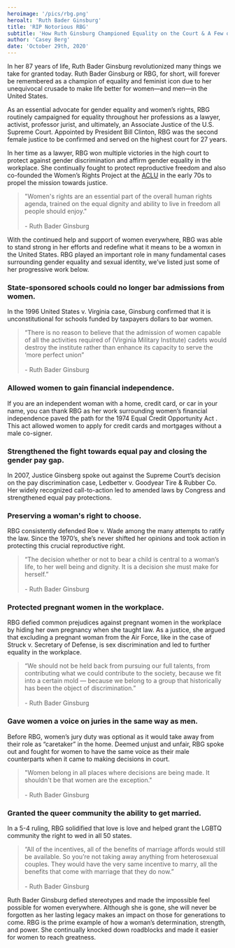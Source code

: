 ```yaml
---
heroimage: '/pics/rbg.png'
heroalt: 'Ruth Bader Ginsburg'
title: 'RIP Notorious RBG'
subtitle: 'How Ruth Ginsburg Championed Equality on the Court & A Few of Her Iconic Quotes'
author: 'Casey Berg'
date: 'October 29th, 2020'
---
```


In her 87 years of life, Ruth Bader Ginsburg revolutionized many things we take for granted today. Ruth Bader Ginsburg or RBG, for short, will forever be remembered as a champion of equality and feminist icon due to her unequivocal crusade to make life better for women—and men—in the United States. 

As an essential advocate for gender equality and women’s rights, RBG routinely campaigned for equality throughout her professions as a lawyer, activist, professor jurist, and ultimately,  an Associate Justice of the U.S. Supreme Court. Appointed by President Bill Clinton, RBG was the second female justice to be confirmed and served on the highest court for 27 years. 

In her time as a lawyer, RBG won multiple victories in the high court to protect against gender discrimination and affirm gender equality in the workplace. She continually fought to protect reproductive freedom and also co-founded the Women’s Rights Project at the [ACLU](https://www.aclu.org/other/tribute-legacy-ruth-bader-ginsburg-and-wrp-staff) in the early 70s to propel the mission towards justice. 

>"Women's rights are an essential part of the overall human rights agenda, trained on the equal dignity and ability to live in freedom all people should enjoy."
><br><br>
> \- Ruth Bader Ginsburg

With the continued help and support of women everywhere, RBG was able to stand strong in her efforts and redefine what it means to be a womxn in the United States. RBG played an important role in many fundamental cases surrounding gender equality and sexual identity, we’ve listed just some of her progressive work below.

### State-sponsored schools could no longer bar admissions from women.

In the 1996 United States v. Virginia case, Ginsburg confirmed that it is unconstitutional for schools funded by taxpayers dollars to bar women. 
> “There is no reason to believe that the admission of women capable of all the activities required of (Virginia Military Institute) cadets would destroy the institute rather than enhance its capacity to serve the ‘more perfect union”
> <br><br>
> \- Ruth Bader Ginsburg

### Allowed women to gain financial independence.

If you are an independent woman with a home, credit card, or car in your name, you can thank RBG as her work surrounding women’s financial independence paved the path for the 1974 Equal Credit Opportunity Act . This act allowed women to apply for credit cards and mortgages without a male co-signer.

### Strengthened the fight towards equal pay and closing the gender pay gap.

In 2007, Justice Ginsberg spoke out against the Supreme Court’s decision on the pay discrimination case, Ledbetter v. Goodyear Tire & Rubber Co. Her widely recognized call-to-action led to amended laws by Congress and strengthened equal pay protections.

### Preserving a woman's right to choose.

RBG consistently defended Roe v. Wade among the many attempts to ratify the law. Since the 1970’s, she’s never shifted her opinions and took action in protecting this crucial reproductive right. 
> “The decision whether or not to bear a child is central to a woman’s life, to her well being and dignity. It is a decision she must make for herself.”
> <br><br>
> \- Ruth Bader Ginsburg

### Protected pregnant women in the workplace.

RBG defied common prejudices against pregnant women in the workplace by hiding her own pregnancy when she taught law. As a justice, she argued that excluding a pregnant woman from the Air Force, like in the case of Struck v. Secretary of Defense, is sex discrimination and led to further equality in the workplace. 
> “We should not be held back from pursuing our full talents, from contributing what we could contribute to the society, because we fit into a certain mold ― because we belong to a group that historically has been the object of discrimination.”
> <br><br>
> \- Ruth Bader Ginsburg

### Gave women a voice on juries in the same way as men.

Before RBG, women’s jury duty was optional as it would take away from their role as “caretaker” in the home. Deemed unjust and unfair, RBG spoke out and fought for women to have the same voice as their male counterparts when it came to making decisions in court.

> "Women belong in all places where decisions are being made. It shouldn't be that women are the exception." 
> <br><br>
> \- Ruth Bader Ginsburg

### Granted the queer community the ability to get married.
In a 5-4 ruling, RBG solidified that love is love and helped grant the LGBTQ community the right to wed in all 50 states.
>“All of the incentives, all of the benefits of marriage affords would still be available. So you’re not taking away anything from heterosexual couples. They would have the very same incentive to marry, all the benefits that come with marriage that they do now.”
> <br><br>
> \- Ruth Bader Ginsburg

Ruth Bader Ginsburg defied stereotypes and made the impossible feel possible for women everywhere. Although she is gone, she will never be forgotten as her lasting legacy makes an impact on those for generations to come. RBG is the prime example of how a woman’s determination, strength, and power. She continually knocked down roadblocks and made it easier for women to reach greatness.

<b-img src="https://i.imgur.com/IGDX6n2.png" fluid fluid-grow></b-img>











